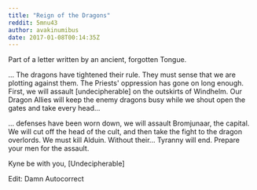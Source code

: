 ```yaml
---
title: "Reign of the Dragons"
reddit: 5mnu43
author: avakinumibus
date: 2017-01-08T00:14:35Z
---
```


Part of a letter written by an ancient, forgotten Tongue.

... The dragons have tightened their rule. They must sense that we are plotting against them. The Priests' oppression has gone on long enough. First, we will assault [undecipherable] on the outskirts of Windhelm. Our Dragon Allies will keep the enemy dragons busy while we shout open the gates and take every head...

... defenses have been worn down, we will assault Bromjunaar, the capital. We will cut off the head of the cult, and then take the fight to the dragon overlords. We must kill Alduin. Without their... Tyranny will end. Prepare your men for the assault.

Kyne be with you,
[Undecipherable]

Edit: Damn Autocorrect


